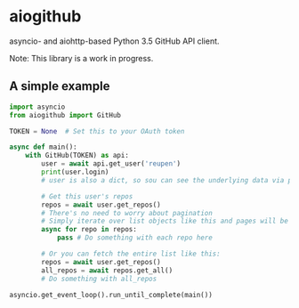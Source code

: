 # aiogithub

asyncio- and aiohttp-based Python 3.5 GitHub API client.

Note: This library is a work in progress.

## A simple example

```python
import asyncio
from aiogithub import GitHub

TOKEN = None  # Set this to your OAuth token

async def main():
    with GitHub(TOKEN) as api:
        user = await api.get_user('reupen')
        print(user.login)
        # user is also a dict, so sou can see the underlying data via print(user) 

        # Get this user's repos
        repos = await user.get_repos()
        # There's no need to worry about pagination
        # Simply iterate over list objects like this and pages will be retrieved as needed:
        async for repo in repos:
            pass # Do something with each repo here

        # Or you can fetch the entire list like this:
        repos = await user.get_repos()
        all_repos = await repos.get_all()
        # Do something with all_repos 

asyncio.get_event_loop().run_until_complete(main())
```